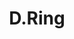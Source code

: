 ---
description: 帮助你规划存钱的，推荐主要是为了学习下交互设计理念。
layout: post
results:
- primaryGenreName: Lifestyle
  version: '1.0.0'
  artworkUrl100: http://a327.phobos.apple.com/us/r1000/038/Purple4/v4/4a/47/e6/4a47e601-a37c-2c55-1967-2fee86cf325b/mzl.yjqanxsu.png
  trackViewUrl: https://itunes.apple.com/cn/app/d.ring/id670727738?mt=8&uo=4
  artworkUrl60: http://a78.phobos.apple.com/us/r1000/024/Purple6/v4/f6/69/12/f66912fb-bfad-09fe-ba81-2f02f60d8857/icon.png
  userRatingCountForCurrentVersion: 1
  sellerName: Feng Zhou
  supportedDevices:
  - iPadMini4G
  - iPhone5
  - iPadFourthGen
  - iPadThirdGen
  - iPadMini
  - iPhone4
  - iPadFourthGen4G
  - iPodTouchFifthGen
  - iPhone-3GS
  - iPad2Wifi
  - iPadWifi
  - iPodTouchourthGen
  - iPodTouchThirdGen
  - iPadThirdGen4G
  - iPad23G
  - iPad3G
  - iPhone4S
  genres:
  - 生活
  - 效率
  trackName: D.Ring
  description: "跟踪和管理你最希望去实现的存钱愿望。\n     \n- 把你的愿望时刻带在身边（当然不是捧着个猪猪罐子啦）！这样你可以最便捷地专注于你的愿望（不要乱花钱）！\n-
    D.Ring有一个很Cool的界面，而且只有那些必须的功能，绝不花里胡哨！（在完整版里，你还可以设置开启密码）\n- 专注重要的愿望（存钱给Ta买礼物？），D.Ring保证了快捷的输入，几秒钟就可以开始跟踪和管理你的愿望。\n\n功能\n******************************************************\n-
    添加/删除和管理你的存钱愿望清单\n- 下滑进入设置，设定密码，隐藏或显示角标\n- 便捷查看你的存钱进度\n- 简单，高效的用户交互\n-
    支持 iPhone / iPad 双版本，Retina屏幕，iPhone5！\n- 注册？登录？不用！"
  price: 0
  trackId: 670727738
  releaseDate: '2013-08-07T10:28:33Z'
  screenshotUrls:
  - http://a5.mzstatic.com/us/r30/Purple6/v4/93/af/3d/93af3df8-c7b2-2f4f-ea13-8af35a6d4609/screen1136x1136.jpeg
  - http://a3.mzstatic.com/us/r30/Purple/v4/5c/47/f2/5c47f23d-ab74-8328-46cf-ec177ba67706/screen1136x1136.jpeg
  - http://a4.mzstatic.com/us/r30/Purple4/v4/17/cc/d3/17ccd3ba-89c5-d7b6-18dc-ef0986d34a11/screen1136x1136.jpeg
  - http://a4.mzstatic.com/us/r30/Purple/v4/6a/81/ca/6a81ca12-5c99-9a1b-a432-cfa3afa529cd/screen1136x1136.jpeg
  - http://a3.mzstatic.com/us/r30/Purple4/v4/2e/18/b0/2e18b0c1-29e5-a50a-ee75-9f6098578390/screen1136x1136.jpeg
  artistViewUrl: https://itunes.apple.com/cn/artist/feng-zhou/id629509554?uo=4
  primaryGenreId: 6012
  averageUserRatingForCurrentVersion: 5
  kind: software
  fileSizeBytes: '2201287'
  bundleId: com.friendnew.desirecd
  trackContentRating: 4+
  artistName: Feng Zhou
  trackCensoredName: D.Ring
  isGameCenterEnabled: false
  contentAdvisoryRating: 4+
  languageCodesISO2A:
  - EN
  - ZH
  features:
  - iosUniversal
  wrapperType: software
  artworkUrl512: http://a327.phobos.apple.com/us/r1000/038/Purple4/v4/4a/47/e6/4a47e601-a37c-2c55-1967-2fee86cf325b/mzl.yjqanxsu.png
  formattedPrice: 免费
  artistId: 629509554
  genreIds:
  - '6012'
  - '6007'
  currency: CNY
  ipadScreenshotUrls:
  - http://a5.mzstatic.com/us/r30/Purple/v4/e5/e8/fe/e5e8feb7-fe80-6f21-5f44-b24e40acd2bf/screen480x480.jpeg
  - http://a4.mzstatic.com/us/r30/Purple/v4/94/03/7e/94037ece-5907-5149-2e85-b90f28b30cb6/screen480x480.jpeg
  - http://a3.mzstatic.com/us/r30/Purple6/v4/87/71/ab/8771ab55-227a-a314-9e90-ef1783ff0c42/screen480x480.jpeg
  - http://a3.mzstatic.com/us/r30/Purple/v4/93/14/1e/93141e9f-c411-bb37-0367-9753e4a067d8/screen480x480.jpeg
  - http://a1.mzstatic.com/us/r30/Purple4/v4/ff/67/81/ff6781d0-8452-35d5-86b8-bebe44695d31/screen480x480.jpeg
category: 生活
tags: tag1
resultCount: 1
title: D.Ring

---